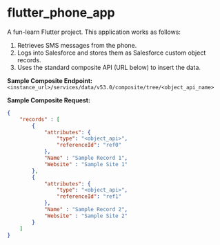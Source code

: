 # flutter_phone_app

A fun-learn Flutter project. This application works as follows:

1. Retrieves SMS messages from the phone.
2. Logs into Salesforce and stores them as Salesforce custom object records.
3. Uses the standard composite API (URL below) to insert the data.

**Sample Composite Endpoint:** `<instance_url>/services/data/v53.0/composite/tree/<object_api_name>`

**Sample Composite Request:**
```json
{
    "records" : [
        {
            "attributes": {
                "type": "<object_api>",
                "referenceId": "ref0"
            },
            "Name" : "Sample Record 1",
            "Website" : "Sample Site 1"
        },
        {
            "attributes": {
                "type": "<object_api>",
                "referenceId": "ref1"
            },
            "Name" : "Sample Record 2",
            "Website" : "Sample Site 2"
        }
    ]
}
